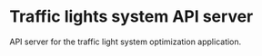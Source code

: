 # Traffic lights system API server
API server for the traffic light system optimization application.
